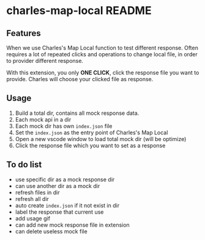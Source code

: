# charles-map-local README

## Features

When we use Charles's Map Local function to test different response. Often requires a lot of repeated clicks and operations to change local file, in order to provider different response.

With this extension, you only **ONE CLICK**, click the response file you want to provide. Charles will choose your clicked file as response.

## Usage

1. Build a total dir, contains all mock response data.
2. Each mock api in a dir
3. Each mock dir has own `index.json` file
4. Set the `index.json` as the entry point of Charles's Map Local
5. Open a new vscode window to load total mock dir (will be optimize)
6. Click the response file which you want to set as a response

## To do list

- use specific dir as a mock response dir
- can use another dir as a mock dir
- refresh files in dir
- refresh all dir
- auto create `index.json` if it not exist in dir
- label the response that current use
- add usage gif
- can add new mock response file in extension
- can delete useless mock file
